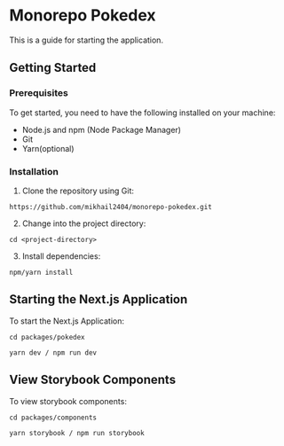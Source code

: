 
# Monorepo Pokedex

This is a guide for starting the application.

## Getting Started

### Prerequisites

To get started, you need to have the following installed on your machine:

- Node.js and npm (Node Package Manager)
- Git
- Yarn(optional)

### Installation

1. Clone the repository using Git:

```
https://github.com/mikhail2404/monorepo-pokedex.git
```
2. Change into the project directory:

```
cd <project-directory>
```

3. Install dependencies:

```
npm/yarn install
```

## Starting the Next.js Application


To start the Next.js Application:

```
cd packages/pokedex
```

```
yarn dev / npm run dev
```

## View Storybook Components


To view storybook components:

```
cd packages/components
```

```
yarn storybook / npm run storybook
```

